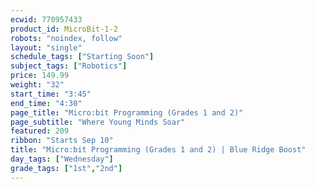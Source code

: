 ```yaml
---
ecwid: 770957433
product_id: MicroBit-1-2
robots: "noindex, follow"
layout: "single"
schedule_tags: ["Starting Soon"]
subject_tags: ["Robotics"]
price: 149.99
weight: "32"
start_time: "3:45"
end_time: "4:30"
page_title: "Micro:bit Programming (Grades 1 and 2)"
page_subtitle: "Where Young Minds Soar"
featured: 209
ribbon: "Starts Sep 10"
title: "Micro:bit Programming (Grades 1 and 2) | Blue Ridge Boost"
day_tags: ["Wednesday"]
grade_tags: ["1st","2nd"]
---
```

